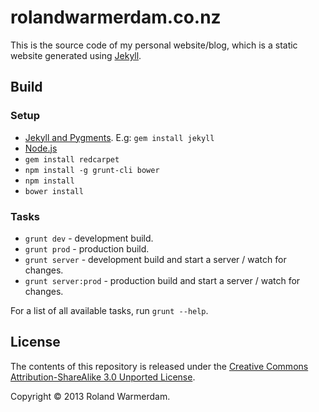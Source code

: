 rolandwarmerdam.co.nz
=====================

This is the source code of my personal website/blog, which is a static website generated using [Jekyll][].


Build
-----

### Setup

 * [Jekyll and Pygments][jekyll-install]. E.g: `gem install jekyll`
 * [Node.js][]
 * `gem install redcarpet`
 * `npm install -g grunt-cli bower`
 * `npm install`
 * `bower install`

### Tasks

 * `grunt dev` - development build.
 * `grunt prod` - production build.
 * `grunt server` - development build and start a server / watch for changes.
 * `grunt server:prod` - production build and start a server / watch for changes.

For a list of all available tasks, run `grunt --help`.


License
-------
The contents of this repository is released under the [Creative Commons Attribution-ShareAlike 3.0 Unported License][license].

Copyright © 2013 Roland Warmerdam.


[jekyll]: https://github.com/mojombo/jekyll
[jekyll-install]: https://github.com/mojombo/jekyll/wiki/Install
[node.js]: http://nodejs.org/
[license]: http://creativecommons.org/licenses/by-sa/3.0/

